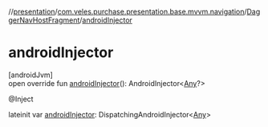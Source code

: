 //[presentation](../../../index.md)/[com.veles.purchase.presentation.base.mvvm.navigation](../index.md)/[DaggerNavHostFragment](index.md)/[androidInjector](android-injector.md)

# androidInjector

[androidJvm]\
open override fun [androidInjector](android-injector.md)(): AndroidInjector&lt;[Any](https://kotlinlang.org/api/latest/jvm/stdlib/kotlin/-any/index.html)?&gt;

@Inject

lateinit var [androidInjector](android-injector.md): DispatchingAndroidInjector&lt;[Any](https://kotlinlang.org/api/latest/jvm/stdlib/kotlin/-any/index.html)&gt;
